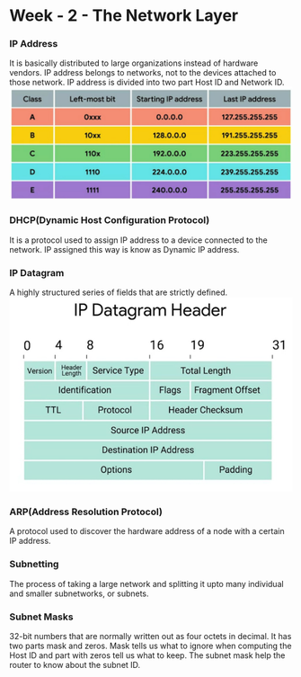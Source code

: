 # Week - 2 - The Network Layer

### <b>IP Address</b>
It is basically distributed to large organizations instead of hardware vendors. IP address belongs to networks, not to the devices attached to those network. IP address is divided into two part Host ID and Network ID.
<img src="../Images/IP-Classes.jpeg">

### <b>DHCP(Dynamic Host Configuration Protocol)</b>
It is a protocol used to assign IP address to a device connected to the network. IP assigned this way is know as Dynamic IP address.

### <b>IP Datagram</b>
A highly structured series of fields that are strictly defined.
<img src="../Images/IP-Datagram.jpeg">

### <b>ARP(Address Resolution Protocol)</b>
A protocol used to discover the hardware address of a node with a certain IP address.

### <b>Subnetting</b>
The process of taking a large network and splitting it upto many individual and smaller subnetworks, or subnets.

### <b>Subnet Masks</b>
32-bit numbers that are normally written out as four octets in decimal. It has two parts mask and zeros. Mask tells us what to ignore when computing the Host ID and part with zeros tell us what to keep. The subnet mask help the router to know about the subnet ID.
